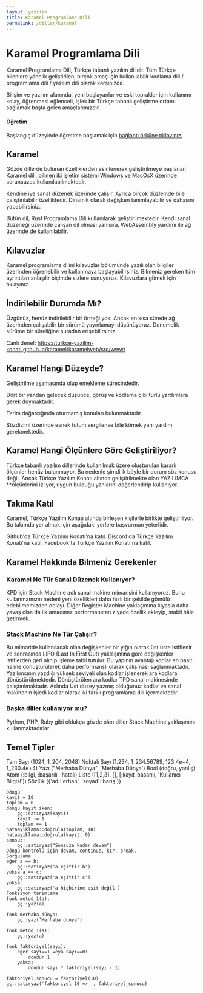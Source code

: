 ```yaml
---
layout: yazılık
title: Karamel Programlama Dili
permalink: /diller/karamel
---
```


# Karamel Programlama Dili

Karamel Programlama Dili, Türkçe tabanlı yazılım dilidir. Tüm Türkçe bilenlere yönelik geliştirilen, birçok amaç için kullanılabilir kodlama dili / programlama dili / yazılım dili olarak karşınızda.

Bilişim ve yazılım alanında, yeni başlayanlar ve eski topraklar için kullanımı kolay, öğrenmesi eğlenceli, işlek bir Türkçe tabanlı geliştirme ortamı sağlamak başta gelen amaçlarımızdır.

<div class="örnek">
<h4>Öğretim</h4>
<p>Başlangıç düzeyinde öğretime başlamak için <a href="/i/karamel/ogretim">bağlantı örküne tıklayınız.</a></p>
</div>

## Karamel
Gözde dillerde bulunan özelliklerden esinlenerek geliştirilmeye başlanan Karamel dili, bilinen iki işletim sistemi Windows ve MacOsX üzerinde sorunsuzca kullanılabilmektedir.

Kendine iye sanal düzenek üzerinde çalışır. Ayrıca birçok düzlemde bile çalıştırılabilir özelliktedir. Dinamik olarak değişken tanımlayabilir ve dahasını yapabilirsiniz.

Bütün dil, Rust Programlama Dili kullanılarak geliştirilmektedir. Kendi sanal düzeneği üzerinde çalışan dil olması yanısıra, WebAssembly yardımı ile ağ üzerinde de kullanılabilir.

## Kılavuzlar
Karamel programlama dilini kılavuzlar bölümünde yazılı olan bilgiler üzerinden öğrenebilir ve kullanmaya başlayabilirsiniz. Bilmeniz gereken tüm ayrıntıları anlaşılır biçimde sizlere sunuyoruz. Kılavuzlara gitmek için tıklayınız.

## İndirilebilir Durumda Mı?
Üzgünüz, henüz indirilebilir bir örneği yok. Ancak en kısa sürede ağ üzerinden çalışabilir bir sürümü yayınlamayı düşünüyoruz. Denemelik sürüme bir süreliğine şuradan erişebilirsiniz.

Canlı dene!: https://turkce-yazilim-konati.github.io/karamel/karamelweb/src/www/

## Karamel Hangi Düzeyde?
Geliştirilme aşamasında olup emekleme sürecindedir.

Dört bir yandan gelecek düşünce, görüş ve kodlama gibi türlü yardımlara gerek duymaktadır.

Terim dağarcığında oturmamış konuları bulunmaktadır.

Sözdizimi üzerinde esnek tutum sergilense bile kömek yani yardım gerekmektedir.

## Karamel Hangi Ölçünlere Göre Geliştiriliyor?
Türkçe tabanlı yazılım dillerinde kullanılmak üzere oluşturulan kararlı ölçünler henüz bulunmuyor. Bu nedenle şimdilik böyle bir durum söz konusu değil. Ancak Türkçe Yazılım Konatı altında geliştirilmekte olan YAZILIMCA **ölçünlerini izliyor, uygun bulduğu yanlarını değerlendirip kullanıyor.

## Takıma Katıl
Karamel, Türkçe Yazılım Konatı altında birleşen kişilerle birlikte geliştiriliyor. Bu takımda yer almak için aşağıdaki yerlere başvurman yeterlidir.

Github'da Türkçe Yazılım Konatı'na katıl.
Discord'da Türkçe Yazılım Konatı'na katıl.
Facebook'ta Türkçe Yazılım Konatı'na katıl.

## Karamel Hakkında Bilmeniz Gerekenler
### Karamel Ne Tür Sanal Düzenek Kullanıyor?
KPD için Stack Machine adlı sanal makine mimarisini kullanıyoruz. Bunu kullanmamızın nedeni yeni özellikleri daha hızlı bir şekilde gömülü edebilmemizden dolayı. Diğer Register Machine yaklaşımına kıyasla daha yavaş olsa da ilk amacımız performanstan ziyade özellik ekleyip, stabil hâle getirmek.

### Stack Machine Ne Tür Çalışır?
Bu mimaride kullanılacak olan değişkenler bir yığın olarak üst üste istiflenir ve sonrasında LIFO (Last In First Out) yaklaşımına göre değişkenler istiflerden geri alınıp işleme tabii tutulur. Bu yapının avantajı kodlar en basit haline dönüştürülerek daha performanslı olarak çalışması sağlanmaktadır. Yazılımcının yazdığı yüksek seviyeli olan kodlar işlenerek ara kodlara dönüştürülmektedir. Dönüştürülen ara kodlar TPD sanal makinesinde çalıştırılmaktadır. Aslında Üst düzey yazmış olduğunuz kodlar ve sanal makinenin işledi kodlar olarak iki farklı programlama dili içermektedir.

### Başka diller kullanıyor mu?
Python, PHP, Ruby gibi oldukça gözde olan diller Stack Machine yaklaşımını kullanmaktadırlar.

## Temel Tipler
Tam Sayı (1024, 1_204, 2048)
Noktalı Sayı (1.234, 1_234.56789, 123.4e+4, 1_230.4e+4)
Yazı ("Merhaba Dünya", 'Merhaba Dünya')
Bool (doğru, yanlış)
Atom (:bilgi, :başarılı, :hatalı)
Liste ([1,2,3], [], [:kayıt_başarılı, 'Kullanıcı Bilgisi'])
Sözlük ({'ad':'erhan', 'soyad':'barış'})
```
Döngü
kayıt = 10
toplam = 0
döngü kayıt iken:
    gç::satıryaz(kayıt)
    kayıt -= 1
    toplam += 1
hataayıklama::doğrula(toplam, 10)
hataayıklama::doğrula(kayıt, 0)
sonsuz:
    gç::satıryaz("Sonsuza kadar devam")
Döngü kontrolü için devam, continue, kır, break.
Sorgulama
eğer a == b:  
    gç::satıryaz('a eşittir b')
yoksa a == c:  
    gç::satıryaz('a eşittir c')
yoksa:  
    gç::satıryaz('a hiçbirine eşit değil')
Fonksiyon tanımlama
fonk metod_1(a):
    gç::yaz(a)

fonk merhaba_dünya:
    gç::yaz('Merhaba dünya')

fonk metod_1(a):
    gç::yaz(a)

fonk faktoriyel(sayı):    
    eğer sayı==1 veya sayı==0:
        döndür 1
    yoksa:
        döndür sayı * faktoriyel(sayı - 1)

faktoriyel_sonucu = faktoriyel(10)
gç::satıryaz('faktoriyel 10 => ', faktoriyel_sonucu)
```